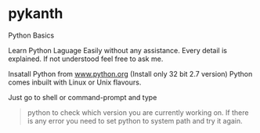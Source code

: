 pykanth
=======

Python Basics 

Learn Python Laguage Easily without any assistance. 
Every detail is explained. If not understood feel free to ask me.

Insatall Python from www.python.org (Install only 32 bit 2.7 version)
Python comes inbuilt with Linux or Unix flavours.

Just go to shell or command-prompt and type
>python
to check which version you are currently working on.
If there is any error you need to set python to system path and try it again.

